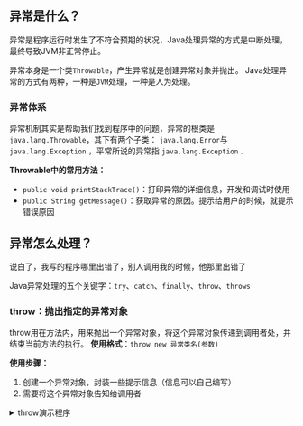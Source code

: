 ## 异常是什么？
异常是程序运行时发生了不符合预期的状况，Java处理异常的方式是中断处理，最终导致JVM非正常停止。

异常本身是一个类`Throwable`，产生异常就是创建异常对象并抛出。
Java处理异常的方式有两种，一种是`JVM`处理，一种是人为处理。

### 异常体系
异常机制其实是帮助我们找到程序中的问题，异常的根类是`java.lang.Throwable`，其下有两个子类：
`java.lang.Error`与`java.lang.Exception` ，平常所说的异常指 `java.lang.Exception` .

**Throwable中的常用方法：**

 - `public void printStackTrace()`：打印异常的详细信息，开发和调试时使用
-  `public String getMessage()`：获取异常的原因。提示给用户的时候，就提示错误原因

## 异常怎么处理？
说白了，我写的程序哪里出错了，别人调用我的时候，他那里出错了

Java异常处理的五个关键字：`try`、`catch`、`finally`、`throw`、`throws`

### throw：抛出指定的异常对象
throw用在方法内，用来抛出一个异常对象，将这个异常对象传递到调用者处，并结束当前方法的执行。
**使用格式**：`throw new 异常类名(参数)`

**使用步骤：**
1. 创建一个异常对象，封装一些提示信息（信息可以自己编写）
2. 需要将这个异常对象告知给调用者


<details>
<summary>throw演示程序</summary>

```java
public class test {
    public static void main(String[] args) {
        int[] arr = {
                1, 3, 5, 6, 2, 4, 7
        };
        System.out.println(getElement(arr, 10));
    }

    public static int getElement(int[] arr, int index) {
        if (index < 0 || index > arr.length - 1) {
            throw new ArrayIndexOutOfBoundsException("索引位置不正确");
        }
        return arr[index];
    }
}
```
</details>

